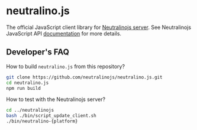 # neutralino.js

The official JavaScript client library for [Neutralinojs server](https://github.com/neutralinojs/neutralinojs). See Neutralinojs JavaScript API [documentation](https://neutralino.js.org/docs/api/app/) for more details.

## Developer's FAQ

How to build `neutralino.js` from this repository?

```bash
git clone https://github.com/neutralinojs/neutralino.js.git
cd neutralino.js
npm run build
```

How to test with the Neutralinojs server?

```bash
cd ../neutralinojs
bash ./bin/script_update_client.sh
./bin/neutralino-{platform}
```


